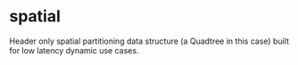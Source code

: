 # spatial
Header only spatial partitioning data structure (a Quadtree in this case) built for low latency dynamic use cases. 